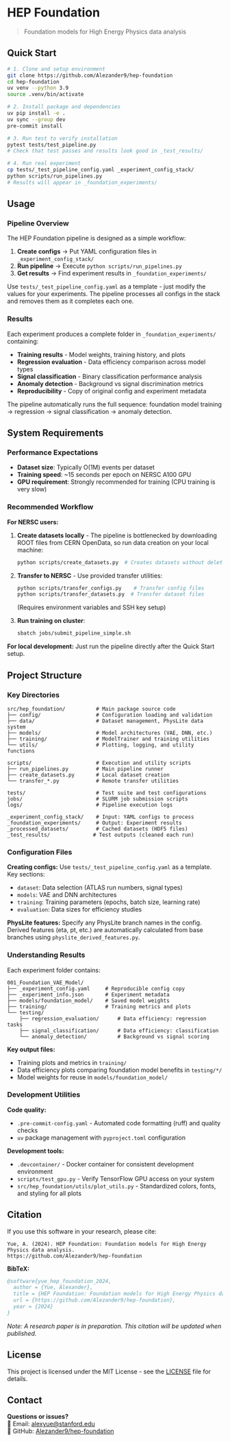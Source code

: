 # HEP Foundation

> Foundation models for High Energy Physics data analysis

## Quick Start

```bash
# 1. Clone and setup environment
git clone https://github.com/Alezander9/hep-foundation
cd hep-foundation
uv venv --python 3.9
source .venv/bin/activate

# 2. Install package and dependencies
uv pip install -e .
uv sync --group dev
pre-commit install

# 3. Run test to verify installation
pytest tests/test_pipeline.py
# Check that test passes and results look good in _test_results/

# 4. Run real experiment
cp tests/_test_pipeline_config.yaml _experiment_config_stack/
python scripts/run_pipelines.py
# Results will appear in _foundation_experiments/
```

## Usage

### Pipeline Overview

The HEP Foundation pipeline is designed as a simple workflow:

1. **Create configs** → Put YAML configuration files in `_experiment_config_stack/`
2. **Run pipeline** → Execute `python scripts/run_pipelines.py` 
3. **Get results** → Find experiment results in `_foundation_experiments/`

Use `tests/_test_pipeline_config.yaml` as a template - just modify the values for your experiments. The pipeline processes all configs in the stack and removes them as it completes each one.

### Results

Each experiment produces a complete folder in `_foundation_experiments/` containing:

- **Training results** - Model weights, training history, and plots
- **Regression evaluation** - Data efficiency comparison across model types  
- **Signal classification** - Binary classification performance analysis
- **Anomaly detection** - Background vs signal discrimination metrics
- **Reproducibility** - Copy of original config and experiment metadata

The pipeline automatically runs the full sequence: foundation model training → regression → signal classification → anomaly detection.

## System Requirements

### Performance Expectations

- **Dataset size**: Typically O(1M) events per dataset
- **Training speed**: ~15 seconds per epoch on NERSC A100 GPU  
- **GPU requirement**: Strongly recommended for training (CPU training is very slow)

### Recommended Workflow

**For NERSC users:**

1. **Create datasets locally** - The pipeline is bottlenecked by downloading ROOT files from CERN OpenData, so run data creation on your local machine:
   ```bash
   python scripts/create_datasets.py  # Creates datasets without deleting configs
   ```

2. **Transfer to NERSC** - Use provided transfer utilities:
   ```bash
   python scripts/transfer_configs.py    # Transfer config files
   python scripts/transfer_datasets.py  # Transfer dataset files  
   ```
   (Requires environment variables and SSH key setup)

3. **Run training on cluster**:
   ```bash
   sbatch jobs/submit_pipeline_simple.sh
   ```

**For local development:** Just run the pipeline directly after the Quick Start setup.

## Project Structure

### Key Directories

```
src/hep_foundation/          # Main package source code
├── config/                  # Configuration loading and validation
├── data/                    # Dataset management, PhysLite data system
├── models/                  # Model architectures (VAE, DNN, etc.)
├── training/                # ModelTrainer and training utilities
└── utils/                   # Plotting, logging, and utility functions

scripts/                     # Execution and utility scripts
├── run_pipelines.py         # Main pipeline runner
├── create_datasets.py       # Local dataset creation
└── transfer_*.py            # Remote transfer utilities

tests/                       # Test suite and test configurations
jobs/                        # SLURM job submission scripts
logs/                        # Pipeline execution logs

_experiment_config_stack/    # Input: YAML configs to process
_foundation_experiments/     # Output: Experiment results
_processed_datasets/         # Cached datasets (HDF5 files)
_test_results/              # Test outputs (cleaned each run)
```

### Configuration Files

**Creating configs:** Use `tests/_test_pipeline_config.yaml` as a template. Key sections:
- `dataset`: Data selection (ATLAS run numbers, signal types)
- `models`: VAE and DNN architectures  
- `training`: Training parameters (epochs, batch size, learning rate)
- `evaluation`: Data sizes for efficiency studies

**PhysLite features:** Specify any PhysLite branch names in the config. Derived features (eta, pt, etc.) are automatically calculated from base branches using `physlite_derived_features.py`.

### Understanding Results

Each experiment folder contains:

```
001_Foundation_VAE_Model/
├── _experiment_config.yaml     # Reproducible config copy
├── _experiment_info.json       # Experiment metadata
├── models/foundation_model/    # Saved model weights
├── training/                   # Training metrics and plots
└── testing/
    ├── regression_evaluation/      # Data efficiency: regression tasks
    ├── signal_classification/      # Data efficiency: classification  
    └── anomaly_detection/          # Background vs signal scoring
```

**Key output files:**
- Training plots and metrics in `training/`
- Data efficiency plots comparing foundation model benefits in `testing/*/`
- Model weights for reuse in `models/foundation_model/`

### Development Utilities

**Code quality:**
- `.pre-commit-config.yaml` - Automated code formatting (ruff) and quality checks
- `uv` package management with `pyproject.toml` configuration

**Development tools:**
- `.devcontainer/` - Docker container for consistent development environment
- `scripts/test_gpu.py` - Verify TensorFlow GPU access on your system
- `src/hep_foundation/utils/plot_utils.py` - Standardized colors, fonts, and styling for all plots

## Citation

If you use this software in your research, please cite:

```
Yue, A. (2024). HEP Foundation: Foundation models for High Energy Physics data analysis. 
https://github.com/Alezander9/hep-foundation
```

**BibTeX:**
```bibtex
@software{yue_hep_foundation_2024,
  author = {Yue, Alexander},
  title = {HEP Foundation: Foundation models for High Energy Physics data analysis},
  url = {https://github.com/Alezander9/hep-foundation},
  year = {2024}
}
```

*Note: A research paper is in preparation. This citation will be updated when published.*

## License

This project is licensed under the MIT License - see the [LICENSE](LICENSE) file for details.

## Contact

**Questions or issues?**  
📧 Email: alexyue@stanford.edu  
🔗 GitHub: [Alezander9/hep-foundation](https://github.com/Alezander9/hep-foundation)
